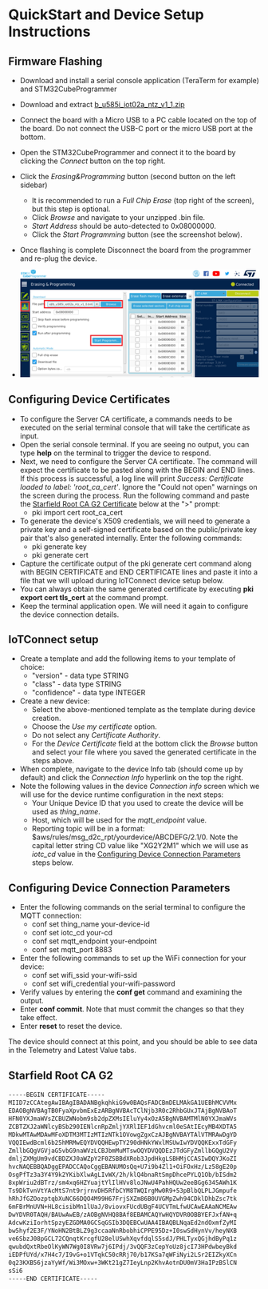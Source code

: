 # QuickStart and Device Setup Instructions


## Firmware Flashing
* Download and install a serial console application (TeraTerm for example) and STM32CubeProgrammer
* Download and extract [b_u585i_iot02a_ntz_v1_1.zip](https://saleshosted.z13.web.core.windows.net/demo/st/b_u585i_iot02a_ntz_v1_1.zip)
* Connect the board with a Micro USB to a PC cable located on the top of the board.
Do not connect the USB-C port or the micro USB port at the bottom.  
* Open the STM32CubeProgrammer and connect it to the board by clicking the *Connect* button on the top right.
* Click the *Erasing&Programming* button (second button on the left sidebar) 
  * It is recommended to run a *Full Chip Erase* (top right of the screen), but this step is optional.
  * Click *Browse* and navigate to your unzipped .bin file.
  * *Start Address* should be auto-detected to 0x08000000.
  * Click the *Start Programming* button (see the screenshot below).
* Once flashing is complete Disconnect the board from the programmer and re-plug the device.    

* ![STM32CubeProgrammer](media/programmer-flash.png "STM32CubeProgrammer")

## Configuring Device Certificates
* To configure the Server CA certificate, a commands needs to be executed on the serial terminal console 
that will take the certificate as input. 
* Open the serial console terminal. If you are seeing no output, you can type **help**
on the terminal to trigger the device to respond.
* Next, we need to configure the Server CA certificate. 
The command will expect the certificate to be pasted along with the BEGIN and END lines.
If this process is successful, a log line will print *Success: Certificate loaded to label: 'root_ca_cert'*.
Ignore the "Could not open" warnings on the screen during the process.
Run the following command and paste the
[Starfield Root CA G2 Certificate](#Starfield-Root-CA-G2) below 
at the ">" prompt:
  * pki import cert root_ca_cert
* To generate the device's X509 credentials, we will need to generate a private key and
a self-signed certificate based on the public/private key pair that's also generated internally.
Enter the following commands:
  * pki generate key
  * pki generate cert 
* Capture the certificate output of the pki generate cert command along with BEGIN CERTIFICATE and 
END CERTIFICATE lines and paste it into a file that we will upload during IoTConnect device setup below.
* You can always obtain the same generated certificate by executing **pki export cert tls_cert** at the command prompt.
* Keep the terminal application open. We will need it again to configure the device connection details.

## IoTConnect setup
* Create a template and add the following items to your template of choice:
  * "version" - data type STRING
  * "class" - data type STRING
  * "confidence" - data type INTEGER
* Create a new device:
  * Select the above-mentioned template as the template during device creation.
  * Choose the *Use my certificate* option.
  * Do not select any *Certificate Authority*.
  * For the *Device Certificate* field at the bottom click the *Browse* button and select your file 
where you saved the generated certificate in the steps above.
* When complete, navigate to the device Info tab (should come up by default) and 
click the *Connection Info* hyperlink on the top the right.
* Note the following values in the device *Connection info* screen 
which we will use for the device runtime configuration in the next steps:
  * Your Unique Device ID that you used to create the device will be used as *thing_name*.
  * Host, which will be used for the *mqtt_endpoint* value.
  * Reporting topic will be in a format: $aws/rules/msg_d2c_rpt/yourdevice/ABCDEFG/2.1/0.
Note the capital letter string CD value like "XG2Y2M1" which we will use as *iotc_cd* value in the 
[Configuring Device Connection Parameters](#Configuring-Device-Connection-Parameters) steps below.

## Configuring Device Connection Parameters
* Enter the following commands on the serial terminal to configure the MQTT connection:
  * conf set thing_name your-device-id
  * conf set iotc_cd your-cd
  * conf set mqtt_endpoint your-endpoint
  * conf set mqtt_port 8883
* Enter the following commands to set up the WiFi connection for your device: 
  * conf set wifi_ssid your-wifi-ssid 
  * conf set wifi_credential your-wifi-password
* Verify values by entering the **conf get** command and examining the output.
* Enter **conf commit**. Note that must commit the changes so that they take effect.
* Enter **reset** to reset the device.

The device should connect at this point, and you should be able to see data in the Telemetry and Latest Value tabs.

## Starfield Root CA G2

```pem
-----BEGIN CERTIFICATE-----
MIID7zCCAtegAwIBAgIBADANBgkqhkiG9w0BAQsFADCBmDELMAkGA1UEBhMCVVMx
EDAOBgNVBAgTB0FyaXpvbmExEzARBgNVBAcTClNjb3R0c2RhbGUxJTAjBgNVBAoT
HFN0YXJmaWVsZCBUZWNobm9sb2dpZXMsIEluYy4xOzA5BgNVBAMTMlN0YXJmaWVs
ZCBTZXJ2aWNlcyBSb290IENlcnRpZmljYXRlIEF1dGhvcml0eSAtIEcyMB4XDTA5
MDkwMTAwMDAwMFoXDTM3MTIzMTIzNTk1OVowgZgxCzAJBgNVBAYTAlVTMRAwDgYD
VQQIEwdBcml6b25hMRMwEQYDVQQHEwpTY290dHNkYWxlMSUwIwYDVQQKExxTdGFy
ZmllbGQgVGVjaG5vbG9naWVzLCBJbmMuMTswOQYDVQQDEzJTdGFyZmllbGQgU2Vy
dmljZXMgUm9vdCBDZXJ0aWZpY2F0ZSBBdXRob3JpdHkgLSBHMjCCASIwDQYJKoZI
hvcNAQEBBQADggEPADCCAQoCggEBANUMOsQq+U7i9b4Zl1+OiFOxHz/Lz58gE20p
OsgPfTz3a3Y4Y9k2YKibXlwAgLIvWX/2h/klQ4bnaRtSmpDhcePYLQ1Ob/bISdm2
8xpWriu2dBTrz/sm4xq6HZYuajtYlIlHVv8loJNwU4PahHQUw2eeBGg6345AWh1K
Ts9DkTvnVtYAcMtS7nt9rjrnvDH5RfbCYM8TWQIrgMw0R9+53pBlbQLPLJGmpufe
hRhJfGZOozptqbXuNC66DQO4M99H67FrjSXZm86B0UVGMpZwh94CDklDhbZsc7tk
6mFBrMnUVN+HL8cisibMn1lUaJ/8viovxFUcdUBgF4UCVTmLfwUCAwEAAaNCMEAw
DwYDVR0TAQH/BAUwAwEB/zAOBgNVHQ8BAf8EBAMCAQYwHQYDVR0OBBYEFJxfAN+q
AdcwKziIorhtSpzyEZGDMA0GCSqGSIb3DQEBCwUAA4IBAQBLNqaEd2ndOxmfZyMI
bw5hyf2E3F/YNoHN2BtBLZ9g3ccaaNnRbobhiCPPE95Dz+I0swSdHynVv/heyNXB
ve6SbzJ08pGCL72CQnqtKrcgfU28elUSwhXqvfdqlS5sdJ/PHLTyxQGjhdByPq1z
qwubdQxtRbeOlKyWN7Wg0I8VRw7j6IPdj/3vQQF3zCepYoUz8jcI73HPdwbeyBkd
iEDPfUYd/x7H4c7/I9vG+o1VTqkC50cRRj70/b17KSa7qWFiNyi2LSr2EIZkyXCn
0q23KXB56jzaYyWf/Wi3MOxw+3WKt21gZ7IeyLnp2KhvAotnDU0mV3HaIPzBSlCN
sSi6
-----END CERTIFICATE-----
```

